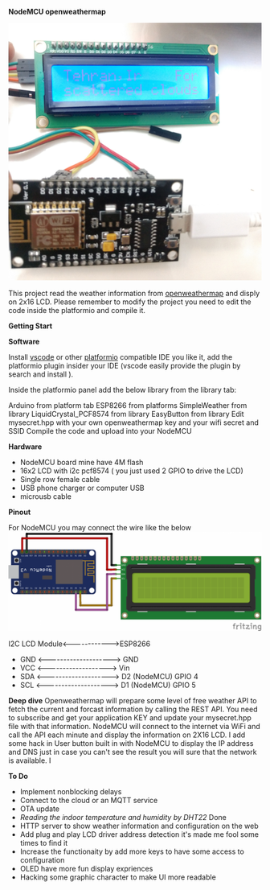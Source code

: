 **NodeMCU openweathermap** 

![live picture](./lib/live.png?raw=true "Live Image")

This project read the weather information from <a href="https://openweathermap.org/" target="_blank">openweathermap</a> and disply on 2x16 LCD.
Please remember to modify the project you need to edit the code inside the platformio and compile it.

**Getting Start**


**Software**

Install [vscode](https://code.visualstudio.com/) or other [platformio](https://platformio.org/platformio-ide) compatible IDE you like it, add the platformio plugin insider your IDE (vscode easily provide the plugin by search and install ).

Inside the platformio panel add the below library from the library tab:

Arduino from platform tab
ESP8266 from platforms
SimpleWeather from library
LiquidCrystal_PCF8574 from library
EasyButton from library
Edit mysecret.hpp with your own openweathermap key and your wifi secret and SSID
Compile the code and upload into your NodeMCU

**Hardware**

* NodeMCU board mine have 4M flash 
* 16x2 LCD with i2c pcf8574 ( you just used 2 GPIO to drive the LCD)
* Single row female cable
* USB phone charger or computer USB 
* microusb cable


**Pinout**

For NodeMCU you may connect the wire like the below 
![Pinout](./lib/pinout.png?raw=true "Pinout")

  I2C LCD Module<------------>ESP8266

* GND   <--------------------> GND
* VCC    <-------------------> Vin
* SDA   <--------------------> D2 (NodeMCU) GPIO 4
* SCL   <--------------------> D1 (NodeMCU) GPIO 5

**Deep dive**
Openweathermap will prepare some level of free weather API to fetch the current and forcast information by calling the REST API.
You need to subscribe and get your application KEY and update your mysecret.hpp file with that information.
NodeMCU will connect to the internet via WiFi and call the API each minute and display the information on 2X16 LCD.
I add some hack in User button built in with NodeMCU to display the IP address and DNS just in case you can't see the result you will sure that the network is available.
I


**To Do**
* Implement nonblocking delays
* Connect to the cloud or an MQTT service
* OTA update 
* *Reading the indoor temperature and humidity by DHT22* Done
* HTTP server to show weather information and configuration on the web
* Add plug and play LCD driver address detection it's made me fool some times to find it
* Increase the functionaity by add more keys to have some access to configuration 
* OLED have more fun display expriences 
* Hacking some graphic character to make UI more readable
  



